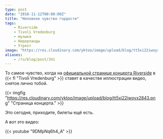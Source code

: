 ```yaml
---
type: post
date: "2018-11-12T00:00:00Z"
title: "Неловкое чувство гордости"
tags:
    - Riverside
    - Tivoli Vredenburg
    - музыка
    - Нидерланды
    - Утрехт
image: "https://res.cloudinary.com/yktoo/image/upload/blog/tt5xi22iwoyx2843.png"
aliases:
    - /ru/blog/post/341
---
```


То самое чувство, когда на [официальной странице концерта Riverside](https://www.tivolivredenburg.nl/agenda/riverside-12-11-2018/) в {{< fl "Tivoli Vredenburg" >}} ставят в качестве иллюстрации видео, снятое лично тобой.

<!--more-->

{{< imgfig "https://res.cloudinary.com/yktoo/image/upload/blog/tt5xi22iwoyx2843.png" "Страница концерта." >}}

Это сегодня, приходите, билеты ещё есть.

А вот это видео:

{{< youtube "9DMpNq6h4_A" >}}
